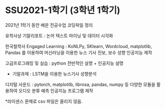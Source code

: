 # SSU2021-1학기 (3학년 1학기)

2021년 1학기 동안 배운 전공수업 코딩파일 정리

유학사상 기말리포트 : 논어 텍스트 마이닝 및 데이터 시각화

한국철학사 Engaged Learning : KoNLPy, SKlearn, Wordcloud, matplotlib, Pandas 를 이용하여 머신러닝을 이용한 뉴스 기사 진보, 보수 성향 인공지능 제작

고급프로그래밍 및 실습 : python 전반적인 설명 + 인공지능 설명
- 기말과제 : LSTM을 이용한 뉴스기사 성향분석

디지털 사운드 : pytorch, matplotilb, librosa, pandas, numpy 등 다양한 모듈을 활용하여 오디오 분류 예측 인공지능 프로그램 제작

*라이센스 문제로 csv 파일은 올리지 않음. 


